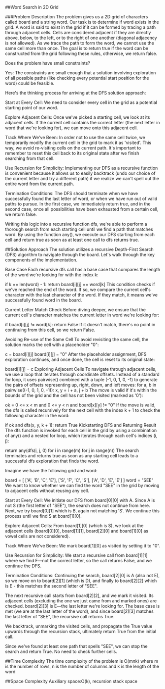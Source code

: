 ##Word Search in 2D Grid

###Problem Description
The problem gives us a 2D grid of characters called board and a string word. Our task is to determine if word exists in the grid. A word is said to exist in the grid if it can be formed by tracing a path through adjacent cells. Cells are considered adjacent if they are directly above, below, to the left, or to the right of one another (diagonal adjacency is not allowed). As we trace the path to form the word, we cannot use the same cell more than once. The goal is to return true if the word can be constructed from the grid following these rules, otherwise, we return false.

Does the problem have small constraints?

Yes: The constraints are small enough that a solution involving exploration of all possible paths (like checking every potential start position for the word) could be feasible.

Here's the thinking process for arriving at the DFS solution approach:

Start at Every Cell: We need to consider every cell in the grid as a potential starting point of our word.

Explore Adjacent Cells: Once we've picked a starting cell, we look at its adjacent cells. If the current cell contains the correct letter (the next letter in word that we're looking for), we can move onto this adjacent cell.

Track Where We've Been: In order not to use the same cell twice, we temporarily modify the current cell in the grid to mark it as 'visited'. This way, we avoid re-visiting cells on the current path. It's important to remember to reset this cell back to its original state after we finish searching from that cell.

Use Recursion for Simplicity: Implementing our DFS as a recursive function is convenient because it allows us to easily backtrack (undo our choice of the current letter and try a different path) if we realize we can't spell out the entire word from the current path.

Termination Conditions: The DFS should terminate when we have successfully found the last letter of word, or when we have run out of valid paths to pursue. In the first case, we immediately return true, and in the second case, once all possibilities have been exhausted from a certain cell, we return false.

Writing this logic into a recursive function dfs, we're able to perform a thorough search from each starting cell until we find a path that matches word. By using the function any(), we execute our DFS starting from each cell and return true as soon as at least one call to dfs returns true.

##Solution Approach
The solution utilizes a recursive Depth-First Search (DFS) algorithm to navigate through the board. Let's walk through the key components of the implementation.

Base Case
Each recursive dfs call has a base case that compares the length of the word we're looking for with the index k:

if k == len(word) - 1:
    return board[i][j] == word[k]
This condition checks if we've reached the end of the word. If so, we compare the current cell's character with the last character of the word. If they match, it means we've successfully found word in the board.

Current Letter Match Check
Before diving deeper, we ensure that the current cell's character matches the current letter in word we're looking for:

if board[i][j] != word[k]:
    return False
If it doesn't match, there's no point in continuing from this cell, so we return False.

Avoiding Re-use of the Same Cell
To avoid revisiting the same cell, the solution marks the cell with a placeholder "0":

c = board[i][j]
board[i][j] = "0"
After the placeholder assignment, DFS exploration continues, and once done, the cell is reset to its original state:

board[i][j] = c
Exploring Adjacent Cells
To navigate through adjacent cells, we use a loop that iterates through coordinate offsets. Instead of a standard for loop, it uses pairwise() combined with a tuple (-1, 0, 1, 0, -1) to generate the pairs of offsets representing up, right, down, and left moves:
for a, b in pairwise((-1, 0, 1, 0, -1)):
    x, y = i + a, j + b
The move is valid if it's within the bounds of the grid and the cell has not been visited (marked as '0'):

ok = 0 <= x < m and 0 <= y < n and board[x][y] != "0"
If the move is valid, the dfs is called recursively for the next cell with the index k + 1 to check the following character in the word:

if ok and dfs(x, y, k + 1):
    return True
Kickstarting DFS and Returning Result
The dfs function is invoked for each cell in the grid by using a combination of any() and a nested for loop, which iterates through each cell's indices (i, j):

return any(dfs(i, j, 0) for i in range(m) for j in range(n))
The search terminates and returns true as soon as any starting cell leads to a successful dfs exploration that finds the word.

Imagine we have the following grid and word:

board = [
    ['A', 'B', 'C', 'E'],
    ['S', 'F', 'C', 'S'],
    ['A', 'D', 'E', 'E']
]
word = "SEE"
We want to know whether we can find the word "SEE" in the grid by moving to adjacent cells without reusing any cell.

Start at Every Cell: We initiate our DFS from board[0][0] with A. Since A is not S (the first letter of "SEE"), the search does not continue from here. Next, we try board[0][1] which is B, again not matching 'S'. We continue this process until we find S at board[1][0].

Explore Adjacent Cells: From board[1][0] (which is S), we look at the adjacent cells (board[0][0], board[1][1], board[2][0] and board[1][0] as vowel cells are not considered).

Track Where We've Been: We mark board[1][0] as visited by setting it to "0".

Use Recursion for Simplicity: We start a recursive call from board[1][1] where we find F—not the correct letter, so the call returns False, and we continue the DFS.

Termination Conditions: Continuing the search, board[2][0] is A (also not E), so we move on to board[2][1] (which is D), and finally to board[2][2] which is E - this matches the second letter of "SEE".

The next recursive call starts from board[2][2], and we mark it visited. Its adjacent cells (excluding the one we just came from and marked ones) are checked. board[2][3] is E—the last letter we're looking for.
The base case is met (we are at the last letter of the word), and since board[2][3] matches the last letter of "SEE", the recursive call returns True.

We backtrack, unmarking the visited cells, and propagate the True value upwards through the recursion stack, ultimately return True from the initial call.

Since we've found at least one path that spells "SEE", we can stop the search and return True. No need to check further cells.

##Time Complexity
The time complexity of the problem is O(m*n*k) where m is the number of rows, n is the number of columns and k is the length of the word

 ##Space Complexity 
 Auxiliary space:O(k), recursion stack space 
